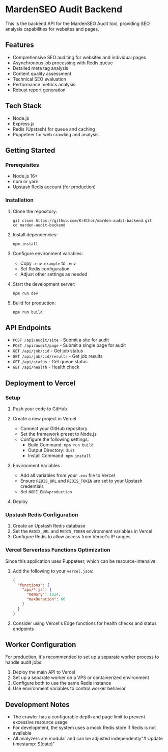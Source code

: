 # MardenSEO Audit Backend

This is the backend API for the MardenSEO Audit tool, providing SEO analysis capabilities for websites and pages.

## Features

- Comprehensive SEO auditing for websites and individual pages
- Asynchronous job processing with Redis queue
- Detailed meta tag analysis
- Content quality assessment
- Technical SEO evaluation
- Performance metrics analysis
- Robust report generation

## Tech Stack

- Node.js
- Express.js
- Redis (Upstash) for queue and caching
- Puppeteer for web crawling and analysis

## Getting Started

### Prerequisites

- Node.js 16+
- npm or yarn
- Upstash Redis account (for production)

### Installation

1. Clone the repository:
   ```
   git clone https://github.com/Kr8thor/marden-audit-backend.git
   cd marden-audit-backend
   ```

2. Install dependencies:
   ```
   npm install
   ```

3. Configure environment variables:
   - Copy `.env.example` to `.env`
   - Set Redis configuration
   - Adjust other settings as needed

4. Start the development server:
   ```
   npm run dev
   ```

5. Build for production:
   ```
   npm run build
   ```

## API Endpoints

- `POST /api/audit/site` - Submit a site for audit
- `POST /api/audit/page` - Submit a single page for audit
- `GET /api/job/:id` - Get job status
- `GET /api/job/:id/results` - Get job results
- `GET /api/status` - Get queue status
- `GET /api/health` - Health check

## Deployment to Vercel

### Setup

1. Push your code to GitHub

2. Create a new project in Vercel
   - Connect your GitHub repository
   - Set the framework preset to Node.js
   - Configure the following settings:
     - Build Command: `npm run build`
     - Output Directory: `dist`
     - Install Command: `npm install`

3. Environment Variables
   - Add all variables from your `.env` file to Vercel
   - Ensure `REDIS_URL` and `REDIS_TOKEN` are set to your Upstash credentials
   - Set `NODE_ENV=production`

4. Deploy

### Upstash Redis Configuration

1. Create an Upstash Redis database
2. Set the `REDIS_URL` and `REDIS_TOKEN` environment variables in Vercel
3. Configure Redis to allow access from Vercel's IP ranges

### Vercel Serverless Functions Optimization

Since this application uses Puppeteer, which can be resource-intensive:

1. Add the following to your `vercel.json`:
   ```json
   {
     "functions": {
       "api/*.js": {
         "memory": 1024,
         "maxDuration": 60
       }
     }
   }
   ```

2. Consider using Vercel's Edge functions for health checks and status endpoints

## Worker Configuration

For production, it's recommended to set up a separate worker process to handle audit jobs:

1. Deploy the main API to Vercel
2. Set up a separate worker on a VPS or containerized environment
3. Configure both to use the same Redis instance
4. Use environment variables to control worker behavior

## Development Notes

- The crawler has a configurable depth and page limit to prevent excessive resource usage
- For development, the system uses a mock Redis store if Redis is not available
- All analyzers are modular and can be adjusted independently"# Update timestamp: $(date)"  

